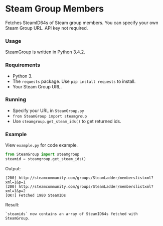 # Steam Group Members
Fetches SteamID64s of Steam group members. You can specify your own Steam Group URL. API key not required.

### Usage
SteamGroup is written in Python 3.4.2.

### Requirements
- Python 3.
- The `requests` package. Use `pip install requests` to install.
- Your Steam Group URL.

### Running
- Specify your URL in `SteamGroup.py`
- `from SteamGroup import steamgroup`
- Use `steamgroup.get_steam_ids()` to get returned ids.


### Example
View `example.py` for code example.

```python
from SteamGroup import steamgroup
steamid = steamgroup.get_steam_ids()
```
Output:
```
[200] http://steamcommunity.com/groups/SteamLadder/memberslistxml?xml=1&p=1
[200] http://steamcommunity.com/groups/SteamLadder/memberslistxml?xml=1&p=2
[OK!] Fetched 1980 SteamIDs
```
Result:
```
`steamids` now contains an array of SteamID64s fetched with SteamGroup.
```

